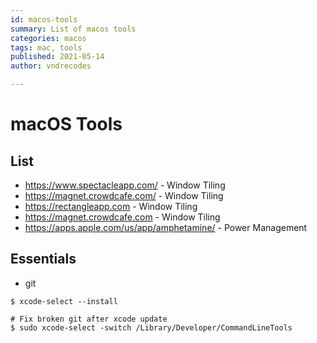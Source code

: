 ```yaml
---
id: macos-tools
summary: List of macos tools
categories: macos
tags: mac, tools
published: 2021-05-14
author: vndrecodes

---
```


# macOS Tools

## List
* https://www.spectacleapp.com/ - Window Tiling
* https://magnet.crowdcafe.com/ - Window Tiling
* https://rectangleapp.com - Window Tiling
* https://magnet.crowdcafe.com - Window Tiling
* https://apps.apple.com/us/app/amphetamine/ - Power Management


## Essentials
* git
```shell
$ xcode-select --install

# Fix broken git after xcode update
$ sudo xcode-select -switch /Library/Developer/CommandLineTools
```
